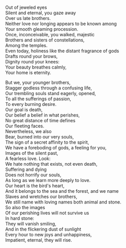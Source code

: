 Out of jeweled eyes  
Silent and eternal, you gaze away  
Over us late brothers.  
Neither love nor longing appears to be known among  
Your smooth gleaming procession.  
Once, inconceivable, you walked, majestic  
Brothers and sisters of constellations,  
Among the temples.  
Even today, holiness like the distant fragrance of gods  
Drafts round your brows,  
Dignity round your knees:  
Your beauty breathes calmly,  
Your home is eternity.  

But we, your younger brothers,  
Stagger godless through a confusing life,  
Our trembling souls stand eagerly, opened,  
To all the sufferings of passion,  
To every burning desire.  
Our goal is death,  
Our belief a belief in what perishes,  
No great distance of time defines  
Our fleeting faces.  
Nevertheless, we also  
Bear, burned into our very souls,  
The sign of a secret affinity to the spirit,  
We have a foreboding of gods, a feeling for you,  
Images of the silent past,  
A fearless love. Look:  
We hate nothing that exists, not even death,  
Suffering and dying  
Does not horrify our souls,  
As long as we learn more deeply to love.  
Our heart is the bird's heart,  
And it belongs to the sea and the forest, and we name  
Slaves and wretches our brothers,  
We still name with loving names both animal and stone.  
So also the images  
Of our perishing lives will not survive us  
In hard stone:  
They will vanish smiling,  
And in the flickering dust of sunlight  
Every hour to new joys and unhappiness,  
Impatient, eternal, they will rise.
